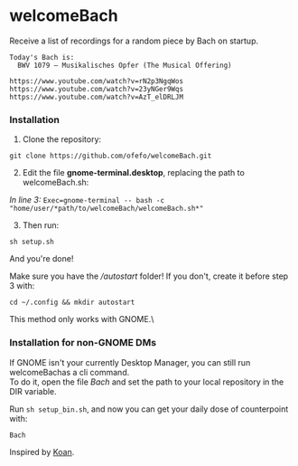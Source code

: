 # welcomeBach

Receive a list of recordings for a random piece by Bach on startup.

```
Today's Bach is: 
  BWV 1079 – Musikalisches Opfer (The Musical Offering)

https://www.youtube.com/watch?v=rN2p3NgqWos
https://www.youtube.com/watch?v=23yNGer9Wqs
https://www.youtube.com/watch?v=AzT_elDRLJM
```


### Installation

1. Clone the repository:

`git clone https://github.com/ofefo/welcomeBach.git`


2. Edit the file **gnome-terminal.desktop**, replacing the path to welcomeBach.sh:

*In line 3:*
`Exec=gnome-terminal -- bash -c "home/user/*path/to/welcomeBach/welcomeBach.sh*"`

3. Then run:

`sh setup.sh`

And you're done!

Make sure you have the */autostart* folder! If you don't, create it before step 3 with:

`cd ~/.config && mkdir autostart`

This method only works with GNOME.\

### Installation for non-GNOME DMs

If GNOME isn't your currently Desktop Manager, you can still run welcomeBachas a cli command.\
To do it, open the file *Bach* and set the path to your local repository in the DIR variable.

Run `sh setup_bin.sh`, and now you can get your daily dose of counterpoint with:
```
Bach
```
Inspired by [Koan].

[Koan]: https://github.com/a-moreira/Koan
